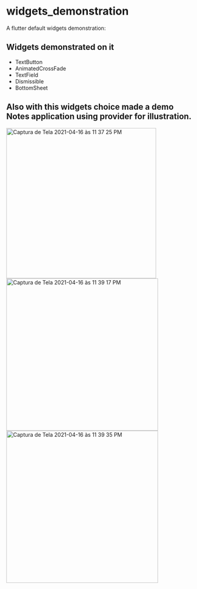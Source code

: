 # widgets_demonstration

A flutter default widgets demonstration:

## Widgets demonstrated on it

- TextButton
- AnimatedCrossFade
- TextField
- Dismissible
- BottomSheet

## Also with this widgets choice made a demo Notes application using provider for illustration.

<img width="395" alt="Captura de Tela 2021-04-16 às 11 37 25 PM" src="https://user-images.githubusercontent.com/26191876/115099560-158ebf80-9f0d-11eb-995c-539b58a8a95d.png">
<img width="400" alt="Captura de Tela 2021-04-16 às 11 39 17 PM" src="https://user-images.githubusercontent.com/26191876/115099563-17588300-9f0d-11eb-90f6-25da081ad8fb.png">
<img width="400" alt="Captura de Tela 2021-04-16 às 11 39 35 PM" src="https://user-images.githubusercontent.com/26191876/115099564-19224680-9f0d-11eb-90a0-2ecc6d0765bd.png">

